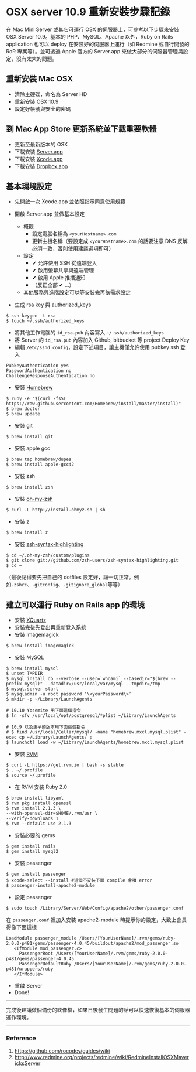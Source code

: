 # OSX server 10.9 重新安裝步驟記錄

在 Mac Mini Server 或其它可運行 OSX 的伺服器上，可參考以下步驟來安裝 OSX Server 10.9。基本的 PHP、MySQL、Apache 以外，Ruby on Rails application 也可以 deploy 在安裝好的伺服器上運行（如 Redmine 或自行開發的 RoR 專案等）。並可透過 Apple 官方的 Server.app 來做大部分的伺服器管理與設定，沒有太大的問題。

## 重新安裝 Mac OSX

* 清除主硬碟，命名為 Server HD
* 重新安裝 OSX 10.9
* 設定好帳號與安全的密碼

## 到 Mac App Store 更新系統並下載重要軟體

* 更新至最新版本的 OSX
* 下載安裝 [Server.app][1]
* 下載安裝 [Xcode.app][2]
* 下載安裝 [Dropbox.app][3]

## 基本環境設定

* 先開啟一次 Xcode.app 並依照指示同意使用規範
* 開啟 Server.app 並做基本設定

    * 概觀
        * 設定電腦名稱為 `<yourHostname>.com`
        * 更新主機名稱（要設定成 `<yourHostname>.com` 的話要注意 DNS 反解必須一致，否則使用建議選項即可）
    * 設定
        * ✔ 允許使用 SSH 從遠端登入
        * ✔ 啟用螢幕共享與遠端管理
        * ✔ 啟用 Apple 推播通知
        * （反正全部 ✔ …）
    * 其他服務與進階設定可以等安裝完再依需求設定

* 生成 rsa key 與 authorized_keys

````
$ ssh-keygen -t rsa
$ touch ~/.ssh/authorized_keys
````

* 將其他工作電腦的 `id_rsa.pub` 內容寫入 `~/.ssh/authorized_keys`
* 將 Server 的 `id_rsa.pub` 內容加入 Github, bitbucket 等 project Deploy Key
* 編輯 `/etc/sshd_config`，設定下述項目，讓主機僅允許使用 pubkey ssh 登入

````sshd_config
PubkeyAuthentication yes
PasswordAuthentication no
ChallengeResponseAuthentication no
````

* 安裝 [Homebrew][4]

````install_homebrew
$ ruby -e "$(curl -fsSL https://raw.githubusercontent.com/Homebrew/install/master/install)"
$ brew doctor
$ brew update
````

* 安裝 git

````install_git
$ brew install git
````

* 安裝 apple gcc

````apple-gcc
$ brew tap homebrew/dupes
$ brew install apple-gcc42
````

* 安裝 zsh

````
$ brew install zsh
````

* 安裝 [oh-my-zsh][5]

````
$ curl -L http://install.ohmyz.sh | sh
````

* 安裝 [z][6]

````
$ brew install z
````

* 安裝 [zsh-syntax-highlighting][7]

````
$ cd ~/.oh-my-zsh/custom/plugins
$ git clone git://github.com/zsh-users/zsh-syntax-highlighting.git
$ cd ~
````

（最後記得要先把自己的 dotfiles 設定好，讓一切正常。例如`.zshrc`、`.gitconfig`、`.gitignore_global`等等）

## 建立可以運行 Ruby on Rails app 的環境

* 安裝 [XQuartz][8]
* 安裝完後先登出再重新登入系統
* 安裝 Imagemagick

````imagemagic
$ brew install imagemagick
````

* 安裝 MySQL

````
$ brew install mysql
$ unset TMPDIR
$ mysql_install_db --verbose --user=`whoami` --basedir="$(brew --prefix mysql)" --datadir=/usr/local/var/mysql --tmpdir=/tmp
$ mysql.server start
$ mysqladmin -u root password ‘\<yourPassword\>’
$ mkdir -p ~/Library/LaunchAgents

# 10.10 Yosemite 用下面這個指令
$ ln -sfv /usr/local/opt/postgresql/*plist ~/Library/LaunchAgents

# 10.9 以及更早的版本用下面這個指令
# $ find /usr/local/Cellar/mysql/ -name "homebrew.mxcl.mysql.plist" -exec cp ~/Library/LaunchAgents/ ;
$ launchctl load -w ~/Library/LaunchAgents/homebrew.mxcl.mysql.plist
````

* 安裝 [RVM][9]

````
$ curl -L https://get.rvm.io | bash -s stable
$ . ~/.profile
$ source ~/.profile
````

* 在 RVM 安裝 Ruby 2.0

````
$ brew install libyaml
$ rvm pkg install openssl
$ rvm install 2.1.3 \
--with-openssl-dir=$HOME/.rvm/usr \
--verify-downloads 1
$ rvm --default use 2.1.3
````

* 安裝必要的 gems

````
$ gem install rails 
$ gem install mysql2
````

* 安裝 passenger

````
$ gem install passenger
$ xcode-select --install #這個不安裝下面 compile 會噴 error
$ passenger-install-apache2-module
````

* 設定 passenger

````
$ sudo touch /Library/Server/Web/Config/apache2/other/passenger.conf
````

在 `passenger.conf` 裡加入安裝 apache2-module 時提示你的設定，大致上會長得像下面這樣

````
LoadModule passenger_module /Users/[YourUserName]/.rvm/gems/ruby-2.0.0-p481/gems/passenger-4.0.45/buildout/apache2/mod_passenger.so
   <IfModule mod_passenger.c>
     PassengerRoot /Users/[YourUserName]/.rvm/gems/ruby-2.0.0-p481/gems/passenger-4.0.45
     PassengerDefaultRuby /Users/[YourUserName]/.rvm/gems/ruby-2.0.0-p481/wrappers/ruby
   </IfModule>
````

* 重啟 Server
* Done!

---- 

完成後建議做個備份的映像檔，如果日後發生問題的話可以快速恢復基本的伺服器運作環境。

----

### Reference

   1. https://github.com/rocodev/guides/wiki
   2. http://www.redmine.org/projects/redmine/wiki/RedmineInstallOSXMavericksServer

[1]:    https://itunes.apple.com/tw/app/os-x-server/id714547929?l=zh&mt=12
[2]:    https://itunes.apple.com/tw/app/xcode/id497799835?l=zh&mt=12
[3]:    https://www.dropbox.com/
[4]:    http://brew.sh
[5]:    https://github.com/robbyrussell/oh-my-zsh
[6]:    https://github.com/rupa/z
[7]:    http://github.com/zsh-users/zsh-syntax-highlighting
[8]:    http://xquartz.macosforge.org/landing
[9]:    http://rvm.io
